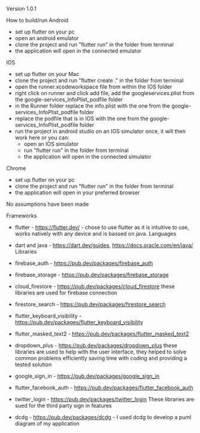 Version 1.0.1

How to build/run
Android
- set up flutter on your pc
- open an android emulator
- clone the project and run "flutter run" in the folder from terminal
- the application will open in the connected emulator

IOS
- set up flutter on your Mac
- clone the project and run "flutter create ." in the folder from terminal
- open the runner.xcodeworkspace file from within the IOS folder
- right click on runner and click add file, add the googleservices.plist from the google-services_InfoPlist_podfile folder
- in the Runner folder replace the info.plist with the one from the google-services_InfoPlist_podfile folder
- replace the podfile that is in IOS with the one from the google-services_InfoPlist_podfile folder
- run the project in android studio on an IOS simulator once, it will then work here or you can:
    - open an IOS simulator
    - run "flutter run" in the folder from terminal
    - the application will open in the connected simulator

Chrome
- set up flutter on your pc
- clone the project and run "flutter run" in the folder from terminal
- the application will open in your preferred browser

No assumptions have been made

Frameworks
- flutter - https://flutter.dev/ - chose to use flutter as it is intuitive to use, works natively with any device and is bassed on java.
Languages
- dart and java - https://dart.dev/guides, https://docs.oracle.com/en/java/
Libraries
- firebase_auth - https://pub.dev/packages/firebase_auth
- firebase_storage - https://pub.dev/packages/firebase_storage
- cloud_firestore - https://pub.dev/packages/cloud_firestore
these libraries are used for firebase connection  

- firestore_search - https://pub.dev/packages/firestore_search
- flutter_keyboard_visibility - https://pub.dev/packages/flutter_keyboard_visibility
- flutter_masked_text2 - https://pub.dev/packages/flutter_masked_text2
- dropdown_plus - https://pub.dev/packages/dropdown_plus
these libraries are used to help with the user interface, they helped to solve common problems efficiently saving time with coding and providing a tested solution
  
- google_sign_in - https://pub.dev/packages/google_sign_in
- flutter_facebook_auth - https://pub.dev/packages/flutter_facebook_auth
- twitter_login - https://pub.dev/packages/twitter_login
These libraries are sued for the third party sign in features

- dcdg - https://pub.dev/packages/dcdg - I used dcdg to develop a puml diagram of my application